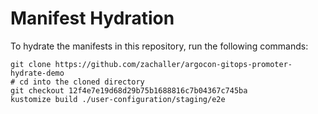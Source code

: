 # Manifest Hydration

To hydrate the manifests in this repository, run the following commands:

```shell
git clone https://github.com/zachaller/argocon-gitops-promoter-hydrate-demo
# cd into the cloned directory
git checkout 12f4e7e19d68d29b75b1688816c7b04367c745ba
kustomize build ./user-configuration/staging/e2e
```
